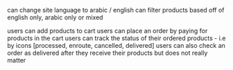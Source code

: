 can change site language to arabic / english
can filter products based off of english only, arabic only or mixed

<!-- orders -->
users can add products to cart
users can place an order by paying for products in the cart
users can track the status of their ordered products - i.e by icons [processed, enroute, cancelled, delivered]
users can also check an order as delivered after they receive their products but does not really matter